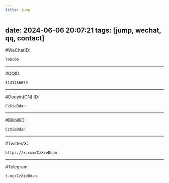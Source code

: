 ```yaml
---
title: jump
---
```

 date: 2024-06-06 20:07:21
 tags: [jump, wechat, qq, contact]
---

#WeChatID:

```
lebc66
```

---

#QQID: 

```
3141456653
```

---

#Douyin(CN) ID:

```
CzXieDdan
```

---

#BilibiliID:

```
CzXieDdan
```

---

#Twitter/X:

```
https://x.com/CzXieDdan
```

---

#Telegram

```
t.me/CzXieDdan
```



